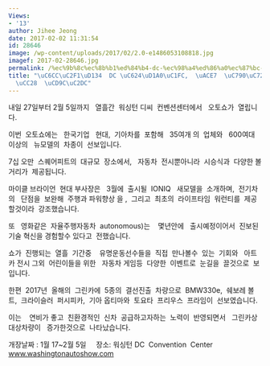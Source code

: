 ```yaml
---
Views:
- '13'
author: Jihee Jeong
date: 2017-02-02 11:31:54
id: 28646
image: /wp-content/uploads/2017/02/2.0-e1486053108818.jpg
imagef: 2017-02-28646.jpg
permalink: /%ec%9b%8c%ec%8b%b1%ed%84%b4-dc-%ec%98%a4%ed%86%a0%ec%87%bc-%ea%b3%a7-%ec%9e%90%ec%9c%a8%ec%a3%bc%ed%96%89%ec%b0%a8-%ec%b6%9c%ec%8b%9c/
title: "\uC6CC\uC2F1\uD134  DC \uC624\uD1A0\uC1FC,  \uACE7  \uC790\uC728\uC8FC\uD589\
  \uCC28  \uCD9C\uC2DC"
---
```


내일 27일부터 2월 5일까지   열흘간  워싱턴 디씨  컨벤션센터에서   오토쇼가  열립니다.

이번  오토쇼에는   한국기업   현대,  기아차를  포함해   35여개 의  업체와   600여대 이상의   뉴모델의  차종이  선보입니다.

7십 오만  스퀘어피트의  대규모  장소에서,   자동차  전시뿐아니라  시승식과  다양한 볼거리가  제공됩니다.

마이클 브라이언  현대 부사장은   3월에  출시될  IONIQ   새모델을  소개하며,  전기차의   단점을  보완해  주행과 파워향상 을 ,  그리고  최초의  라이프타임  워런티를  제공할것이라  강조했습니다.

또   영화같은  자율주행자동차  autonomous)는    몇년안에   출시예정이어서  진보된  기술 혁신을 경험할수 있다고  전했습니다.

쇼가  진행되는  열흘  기간중    유명운동선수들을  직접  만나볼수  있는  기회와   아트 카 전시 그외  어린이들을 위한   자동차 게임등  다양한  이벤트로  눈길을  끌것으로  보입니다.

한편  2017년  올해의  그린카에  5종의  결선진출  차량으로  BMW330e,  쉐보레 볼트,  크라이슬러  퍼시피카,  기아 옵티마와  토요타  프리우스  프라임이  선보였습니다.

이는    연비가 좋고  친환경적인  신차  공급하고자하는  노력이  반영되면서   그린카상대상차량이   증가한것으로  나타났습니다.

개장날짜 : 1월 17~2월 5일     장소: 워싱턴 DC  Convention  Center    www.washingtonautoshow.com

&nbsp;